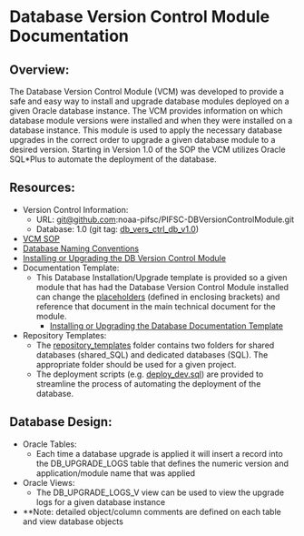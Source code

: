 # Database Version Control Module Documentation

## Overview:
The Database Version Control Module (VCM) was developed to provide a safe and easy way to install and upgrade database modules deployed on a given Oracle database instance.  The VCM provides information on which database module versions were installed and when they were installed on a database instance.  This module is used to apply the necessary database upgrades in the correct order to upgrade a given database module to a desired version.  Starting in Version 1.0 of the SOP the VCM utilizes Oracle SQL*Plus to automate the deployment of the database.  

## Resources:
- Version Control Information:
  - URL: git@github.com:noaa-pifsc/PIFSC-DBVersionControlModule.git
  - Database: 1.0 (git tag: [db_vers_ctrl_db_v1.0](https://github.com/PIFSC-NMFS-NOAA/PIFSC-DBVersionControlModule/releases/tag/db_vers_ctrl_db_v1.0))
- [VCM SOP](./DB%20Version%20Control%20Module%20SOP.MD)
- [Database Naming Conventions](./DB%20Version%20Control%20Module%20DB%20Naming%20Conventions.MD)
- [Installing or Upgrading the DB Version Control Module](./Installing%20or%20Upgrading%20the%20DB%20Version%20Control%20Module.MD)
- Documentation Template:
  - This Database Installation/Upgrade template is provided so a given module that has had the Database Version Control Module installed can change the [placeholders](./placeholder_documentation.MD) (defined in enclosing brackets) and reference that document in the main technical document for the module.
    - [Installing or Upgrading the Database Documentation Template](./Template%20-%20Installing%20or%20Upgrading%20the%20Database.MD)
- Repository Templates:
  - The [repository_templates](./repository_templates) folder contains two folders for shared databases (shared_SQL) and dedicated databases (SQL).  The appropriate folder should be used for a given project.  
  - The deployment scripts (e.g. [deploy_dev.sql](./repository_templates/SQL/deploy_dev.sql)) are provided to streamline the process of automating the deployment of the database.

## Database Design:  
- Oracle Tables:
  - Each time a database upgrade is applied it will insert a record into the DB_UPGRADE_LOGS table that defines the numeric version and application/module name that was applied
- Oracle Views:
  - The DB_UPGRADE_LOGS_V view can be used to view the upgrade logs for a given database instance
- **Note: detailed object/column comments are defined on each table and view database objects
